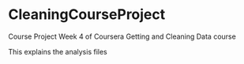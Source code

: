 # CleaningCourseProject
Course Project Week 4 of Coursera Getting and Cleaning Data course

This explains the analysis files
